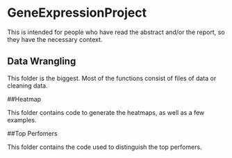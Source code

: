 # GeneExpressionProject


This is intended for people who have read the abstract and/or the report, so they have the necessary context.

## Data Wrangling

This folder is the biggest. Most of the functions consist of files of data or cleaning data.

##Heatmap

This folder contains code to generate the heatmaps, as well as a few examples.

##Top Perfomers

This folder contains the code used to distinguish the top perfomers.

